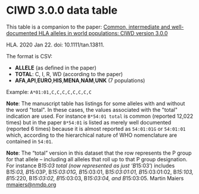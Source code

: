 # CIWD 3.0.0 data table

This table is a companion to the paper: 
[Common, intermediate and well-documented HLA alleles in world populations: CIWD version 3.0.0](https://www.ncbi.nlm.nih.gov/pubmed/31970929)

HLA. 2020 Jan 22. doi: 10.1111/tan.13811.

The format is CSV:

- **ALLELE** (as defined in the paper)
- **TOTAL**: C, I, R, WD (according to the paper)
- **AFA**,**API**,**EURO**,**HIS**,**MENA**,**NAM**,**UNK** (7 populations)

Example:
```A*01:01,C,C,C,C,C,C,C,C```


**Note**: The manuscript table has listings for some alleles with and without the word "total".  In these cases, the values associated with the "total" indication are used.  For instance `B*54:01 total` is common (reported 12,022 times) but in the paper `B*54:01` is listed as merely well documented (reported 6 times) because it is almost reported as `54:01:01G` or `54:01:01` which, according to the hierarchical nature of WHO nomenclature are contained in `54:01`.


**Note**: The “total” version in this dataset that the row represents the P group for that allele – including all alleles that roll up to that P group designation. For instance B*15:03 total (now represented as just ‘B*15:03’) includes B*15:03, B*15:03P, B*15:03:01G, B*15:03:01, B*15:03:01:01, B*15:03:01:02, B*15:103, B*15:220, B*15:03:02, B*15:03:03, B*15:03:04, and B*15:03:05.
Martin Maiers
mmaiers@nmdp.org
